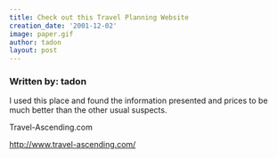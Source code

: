 ```yaml
---
title: Check out this Travel Planning Website
creation_date: '2001-12-02'
image: paper.gif
author: tadon
layout: post
---
```


### Written by: tadon

I used this place and found the information presented and 
prices to be much better than the other usual suspects.

Travel-Ascending.com

http://www.travel-ascending.com/

